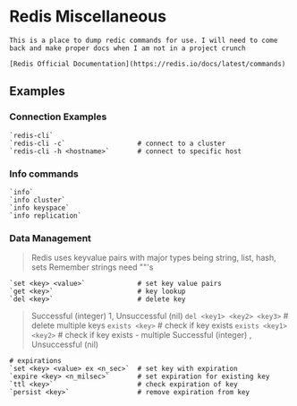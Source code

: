 # Redis Miscellaneous

    This is a place to dump redic commands for use. I will need to come back and make proper docs when I am not in a project crunch
    
    [Redis Official Documentation](https://redis.io/docs/latest/commands)
    
## Examples

### Connection Examples

    `redis-cli`
    `redis-cli -c`                  # connect to a cluster
    `redis-cli -h <hostname>`       # connect to specific host
    
    
### Info commands

    `info`
    `info cluster`
    `info keyspace`
    `info replication`
    
    
### Data Management

> Redis uses keyvalue pairs with major types being string, list, hash, sets
> Remember strings need ""'s

    `set <key> <value>`             # set key value pairs
    `get <key>`                     # key lookup 
    `del <key>`                     # delete key
> Successful (integer) 1, Unsuccessful (nil)
    `del <key1> <key2> <key3>`      # delete multiple keys
    `exists <key>`                  # check if key exists
    `exists <key1> <key2>`          # check if key exists - multiple
> Successful (integer) <number of keys that exist>, Unsuccessful (nil)
    
    
    # expirations
    `set <key> <value> ex <n_sec>`  # set key with expiration
    `expire <key> <n_milsec>`       # set expiration for existing key
    `ttl <key>`                     # check expiration of key
    `persist <key>`                 # remove expiration from key